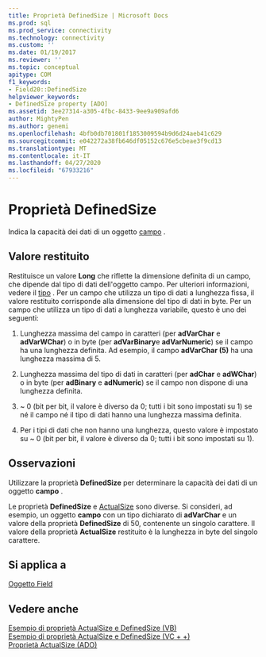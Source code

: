 ```yaml
---
title: Proprietà DefinedSize | Microsoft Docs
ms.prod: sql
ms.prod_service: connectivity
ms.technology: connectivity
ms.custom: ''
ms.date: 01/19/2017
ms.reviewer: ''
ms.topic: conceptual
apitype: COM
f1_keywords:
- Field20::DefinedSize
helpviewer_keywords:
- DefinedSize property [ADO]
ms.assetid: 3ee27314-a305-4fbc-8433-9ee9a909afd6
author: MightyPen
ms.author: genemi
ms.openlocfilehash: 4bfb0db701801f1853009594b9d6d24aeb41c629
ms.sourcegitcommit: e042272a38fb646df05152c676e5cbeae3f9cd13
ms.translationtype: MT
ms.contentlocale: it-IT
ms.lasthandoff: 04/27/2020
ms.locfileid: "67933216"
---
```

# <a name="definedsize-property"></a>Proprietà DefinedSize
Indica la capacità dei dati di un oggetto [campo](../../../ado/reference/ado-api/field-object.md) .  
  
## <a name="return-value"></a>Valore restituito  
 Restituisce un valore **Long** che riflette la dimensione definita di un campo, che dipende dal tipo di dati dell'oggetto campo. Per ulteriori informazioni, vedere il [tipo](../../../ado/reference/ado-api/type-property-ado.md) . Per un campo che utilizza un tipo di dati a lunghezza fissa, il valore restituito corrisponde alla dimensione del tipo di dati in byte. Per un campo che utilizza un tipo di dati a lunghezza variabile, questo è uno dei seguenti:  
  
1.  Lunghezza massima del campo in caratteri (per **adVarChar** e **adVarWChar**) o in byte (per **adVarBinary**e **adVarNumeric**) se il campo ha una lunghezza definita. Ad esempio, il campo **adVarChar (5)** ha una lunghezza massima di 5.  
  
2.  Lunghezza massima del tipo di dati in caratteri (per **adChar** e **adWChar**) o in byte (per **adBinary** e **adNumeric**) se il campo non dispone di una lunghezza definita.  
  
3.  ~ 0 (bit per bit, il valore è diverso da 0; tutti i bit sono impostati su 1) se né il campo né il tipo di dati hanno una lunghezza massima definita.  
  
4.  Per i tipi di dati che non hanno una lunghezza, questo valore è impostato su ~ 0 (bit per bit, il valore è diverso da 0; tutti i bit sono impostati su 1).  
  
## <a name="remarks"></a>Osservazioni  
 Utilizzare la proprietà **DefinedSize** per determinare la capacità dei dati di un oggetto **campo** .  
  
 Le proprietà **DefinedSize** e [ActualSize](../../../ado/reference/ado-api/actualsize-property-ado.md) sono diverse. Si consideri, ad esempio, un oggetto **campo** con un tipo dichiarato di **adVarChar** e un valore della proprietà **DefinedSize** di 50, contenente un singolo carattere. Il valore della proprietà **ActualSize** restituito è la lunghezza in byte del singolo carattere.  
  
## <a name="applies-to"></a>Si applica a  
 [Oggetto Field](../../../ado/reference/ado-api/field-object.md)  
  
## <a name="see-also"></a>Vedere anche  
 [Esempio di proprietà ActualSize e DefinedSize (VB)](../../../ado/reference/ado-api/actualsize-and-definedsize-properties-example-vb.md)   
 [Esempio di proprietà ActualSize e DefinedSize (VC + +)](../../../ado/reference/ado-api/actualsize-and-definedsize-properties-example-vc.md)   
 [Proprietà ActualSize (ADO)](../../../ado/reference/ado-api/actualsize-property-ado.md)
